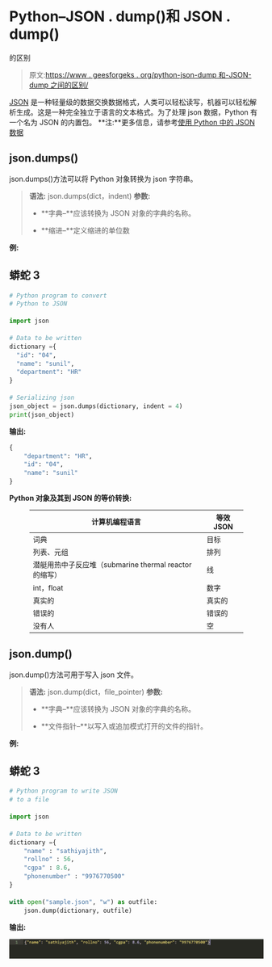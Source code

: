 # Python–JSON . dump()和 JSON . dump()

的区别

> 原文:[https://www . geesforgeks . org/python-json-dump 和-JSON-dump 之间的区别/](https://www.geeksforgeeks.org/python-difference-between-json-dump-and-json-dumps/)

[JSON](https://www.geeksforgeeks.org/javascript-json/) 是一种轻量级的数据交换数据格式，人类可以轻松读写，机器可以轻松解析生成。这是一种完全独立于语言的文本格式。为了处理 json 数据，Python 有一个名为 JSON 的内置包。
**注:**更多信息，请参考[使用 Python 中的 JSON 数据](https://www.geeksforgeeks.org/working-with-json-data-in-python/)

## json.dumps()

json.dumps()方法可以将 Python 对象转换为 json 字符串。

> **语法:** json.dumps(dict，indent)
> **参数:**
> 
> *   **字典–**应该转换为 JSON 对象的字典的名称。
>     
> *   **缩进–**定义缩进的单位数

**例:**

## 蟒蛇 3

```py
# Python program to convert
# Python to JSON

import json

# Data to be written
dictionary ={
  "id": "04",
  "name": "sunil",
  "department": "HR"
}

# Serializing json 
json_object = json.dumps(dictionary, indent = 4)
print(json_object)
```

**输出:**

```py
{
    "department": "HR",
    "id": "04",
    "name": "sunil"
}
```

**Python 对象及其到 JSON 的等价转换:**

<figure class="table">

| 计算机编程语言 | 等效 JSON |
| --- | --- |
| 词典 | 目标 |
| 列表、元组 | 排列 |
| 潜艇用热中子反应堆（submarine thermal reactor 的缩写） | 线 |
| int，float | 数字 |
| 真实的 | 真实的 |
| 错误的 | 错误的 |
| 没有人 | 空 |

</figure>

## json.dump()

json.dump()方法可用于写入 json 文件。

> **语法:** json.dump(dict，file_pointer)
> **参数:**
> 
> *   **字典–**应该转换为 JSON 对象的字典的名称。
>     
> *   **文件指针–**以写入或追加模式打开的文件的指针。

**例:**

## 蟒蛇 3

```py
# Python program to write JSON
# to a file

import json

# Data to be written
dictionary ={
    "name" : "sathiyajith",
    "rollno" : 56,
    "cgpa" : 8.6,
    "phonenumber" : "9976770500"
}

with open("sample.json", "w") as outfile:
    json.dump(dictionary, outfile)
```

**输出:**

![python-json-write-to-file](img/3e48df55c216accfb8603777eecdf4d6.png)